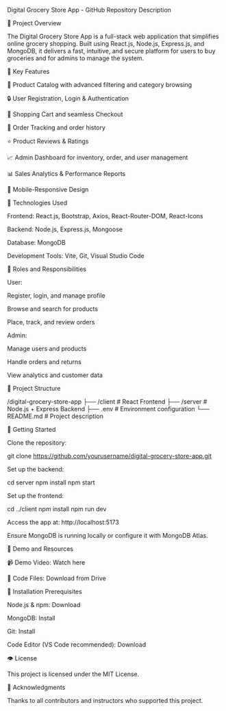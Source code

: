 Digital Grocery Store App - GitHub Repository Description

📅 Project Overview

The Digital Grocery Store App is a full-stack web application that simplifies online grocery shopping. Built using React.js, Node.js, Express.js, and MongoDB, it delivers a fast, intuitive, and secure platform for users to buy groceries and for admins to manage the system.

🌿 Key Features

🍯 Product Catalog with advanced filtering and category browsing

🔒 User Registration, Login & Authentication

🛒 Shopping Cart and seamless Checkout

📰 Order Tracking and order history

⭐ Product Reviews & Ratings

📈 Admin Dashboard for inventory, order, and user management

📊 Sales Analytics & Performance Reports

📱 Mobile-Responsive Design

📄 Technologies Used

Frontend: React.js, Bootstrap, Axios, React-Router-DOM, React-Icons

Backend: Node.js, Express.js, Mongoose

Database: MongoDB

Development Tools: Vite, Git, Visual Studio Code

💼 Roles and Responsibilities

User:

Register, login, and manage profile

Browse and search for products

Place, track, and review orders

Admin:

Manage users and products

Handle orders and returns

View analytics and customer data

📂 Project Structure

/digital-grocery-store-app
├── /client          # React Frontend
├── /server          # Node.js + Express Backend
├── .env             # Environment configuration
└── README.md        # Project description

🚀 Getting Started

Clone the repository:

git clone https://github.com/yourusername/digital-grocery-store-app.git

Set up the backend:

cd server
npm install
npm start

Set up the frontend:

cd ../client
npm install
npm run dev

Access the app at: http://localhost:5173

Ensure MongoDB is running locally or configure it with MongoDB Atlas.

📃 Demo and Resources

📹 Demo Video: Watch here

📁 Code Files: Download from Drive

🔧 Installation Prerequisites

Node.js & npm: Download

MongoDB: Install

Git: Install

Code Editor (VS Code recommended): Download

👁️ License

This project is licensed under the MIT License.

🙏 Acknowledgments

Thanks to all contributors and instructors who supported this project.



